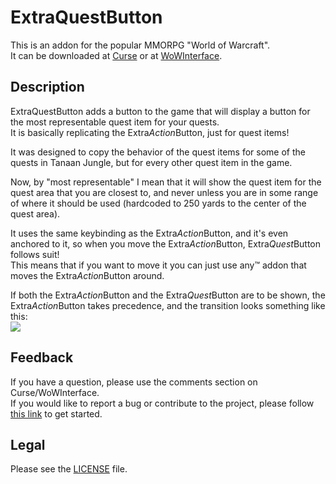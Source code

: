 # ExtraQuestButton

This is an addon for the popular MMORPG "World of Warcraft".  
It can be downloaded at [Curse](http://curse.com/addons/wow/extraquestbutton) or at [WoWInterface](http://wowinterface.com/downloads/info23464).

## Description

ExtraQuestButton adds a button to the game that will display a button for the most representable quest item for your quests.  
It is basically replicating the Extra*Action*Button, just for quest items!

It was designed to copy the behavior of the quest items for some of the quests in Tanaan Jungle, but for every other quest item in the game.

Now, by "most representable" I mean that it will show the quest item for the quest area that you are closest to, and never unless you are in some range of where it should be used (hardcoded to 250 yards to the center of the quest area).

It uses the same keybinding as the Extra*Action*Button, and it's even anchored to it, so when you move the Extra*Action*Button, Extra*Quest*Button follows suit!  
This means that if you want to move it you can just use any™ addon that moves the Extra*Action*Button around.

If both the Extra*Action*Button and the Extra*Quest*Button are to be shown, the Extra*Action*Button takes precedence, and the transition looks something like this:  
![](https://i.imgur.com/QJm7CBx.gif)

## Feedback

If you have a question, please use the comments section on Curse/WoWInterface.  
If you would like to report a bug or contribute to the project, please follow [this link](https://github.com/p3lim-wow/ExtraQuestButton/blob/master/CONTRIBUTING.md) to get started.

## Legal

Please see the [LICENSE](https://github.com/p3lim-wow/ExtraQuestButton/blob/master/LICENSE.txt) file.
